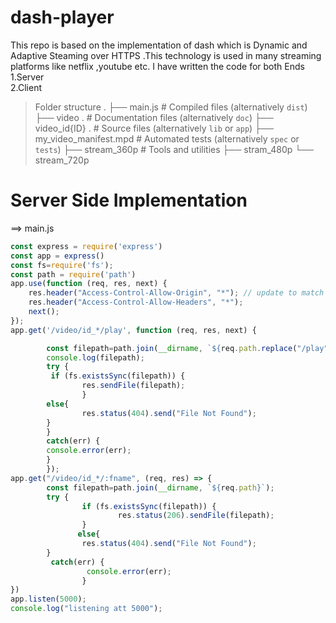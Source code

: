 # dash-player
This repo is based on the implementation of dash which is Dynamic and Adaptive Steaming over HTTPS .This technology is used in many streaming platforms like netflix ,youtube  etc.
I have written the code for both Ends <br />
  1.Server <br />
  2.Client <br />
> Folder structure
    .
    ├── main.js                  # Compiled files (alternatively `dist`)
    ├── video .                 # Documentation files (alternatively `doc`)
              ├── video_id{ID} .                   # Source files (alternatively `lib` or `app`)
                               ├── my_video_manifest.mpd                    # Automated tests (alternatively `spec` or `tests`)
                               ├── stream_360p                # Tools and utilities
                               ├── stram_480p
                               └── stream_720p
# Server Side Implementation <br />
==> main.js
```js
const express = require('express')
const app = express()
const fs=require('fs');
const path = require('path')
app.use(function (req, res, next) {
    res.header("Access-Control-Allow-Origin", "*"); // update to match the domain you will make the request from
    res.header("Access-Control-Allow-Headers", "*");
    next();
});
app.get('/video/id_*/play', function (req, res, next) {

        const filepath=path.join(__dirname, `${req.path.replace("/play","")}/my_video_manifest.mpd`);
        console.log(filepath);
        try {
         if (fs.existsSync(filepath)) {
                res.sendFile(filepath);
                }
        else{
                res.status(404).send("File Not Found");
        }
        }
        catch(err) {
        console.error(err);
        }
        });
app.get("/video/id_*/:fname", (req, res) => {
        const filepath=path.join(__dirname, `${req.path}`);
        try {
                if (fs.existsSync(filepath)) {
                        res.status(206).sendFile(filepath);
                }
               else{
                res.status(404).send("File Not Found");                                          }
        }
         catch(err) {
                 console.error(err);
                }
})
app.listen(5000);
console.log("listening att 5000");
```
